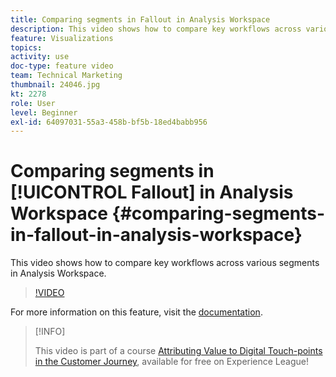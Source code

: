 ```yaml
---
title: Comparing segments in Fallout in Analysis Workspace
description: This video shows how to compare key workflows across various segments in Analysis Workspace.
feature: Visualizations
topics: 
activity: use
doc-type: feature video
team: Technical Marketing
thumbnail: 24046.jpg
kt: 2278
role: User
level: Beginner
exl-id: 64097031-55a3-458b-bf5b-18ed4babb956
---
```

# Comparing segments in [!UICONTROL Fallout] in Analysis Workspace {#comparing-segments-in-fallout-in-analysis-workspace}

This video shows how to compare key workflows across various segments in Analysis Workspace.

>[!VIDEO](https://video.tv.adobe.com/v/24046/?quality=12&learn=on)

For more information on this feature, visit the [documentation](https://experienceleague.adobe.com/docs/analytics/analyze/analysis-workspace/visualizations/fallout/compare-segments-fallout.html?lang=en).

>[!INFO]
>
> This video is part of a course [Attributing Value to Digital Touch-points in the Customer Journey](https://experienceleague.adobe.com/?recommended=Analytics-U-1-2020.2), available for free on Experience League!